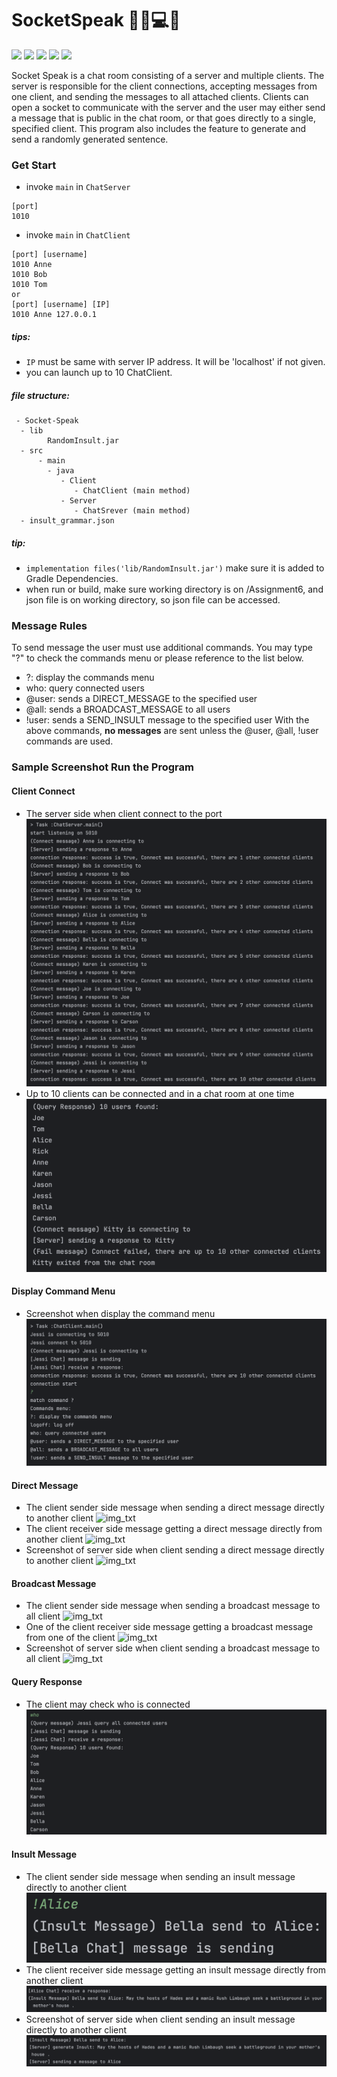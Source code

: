 # SocketSpeak  👨‍💼💻💬

![](https://img.shields.io/badge/java-^17.0.8-red.svg) ![](https://img.shields.io/badge/JDK-17.0.0-red.svg) ![](https://img.shields.io/badge/gradle-8.2.0-blue.svg) ![](https://img.shields.io/badge/junit-^5.9.1-green.svg) ![](https://img.shields.io/badge/jacoco-^0.8.7-yellow.svg) <br>

Socket Speak is a chat room consisting of a server and multiple clients. The server is responsible for the client connections, accepting messages from one client, and sending the messages to all attached clients. Clients can open a socket to communicate with the server and the user may either send a message that is public
in the chat room, or that goes directly to a single, specified client. This program also includes the feature to generate and send a randomly generated sentence.   

### Get Start

- invoke `main` in `ChatServer`
```
[port]
1010
```
- invoke `main` in `ChatClient`
```
[port] [username]
1010 Anne
1010 Bob
1010 Tom
or 
[port] [username] [IP]
1010 Anne 127.0.0.1
```
##### tips:
- `IP` must be same with server IP address. It will be 'localhost' if not given.
- you can launch up to 10 ChatClient.

##### file structure:
```
 - Socket-Speak
  - lib 
        RandomInsult.jar
  - src
      - main
        - java
           - Client
              - ChatClient (main method) 
           - Server
              - ChatSrever (main method)
  - insult_grammar.json
```
##### tip:
- `implementation files('lib/RandomInsult.jar')` make sure it is added to Gradle Dependencies.
- when run or build, make sure working directory is on /Assignment6, and json file is on working directory, so json file can be accessed.

### Message Rules
To send message the user must use additional commands. You may type "?" to check the commands menu or please reference to the list below.
- ?: display the commands menu
- who: query connected users
- @user: sends a DIRECT_MESSAGE to the specified user
- @all: sends a BROADCAST_MESSAGE to all users
- !user: sends a SEND_INSULT message to the specified user
  With the above commands, ****no messages**** are sent unless the @user, @all, !user commands are used.

### Sample Screenshot Run the Program
#### Client Connect 
- The server side when client connect to the port
![img_txt](./image/user_connect.png)
- Up to 10 clients can be connected and in a chat room at one time
![img_txt](./image/maximum_client.png)

#### Display Command Menu 
- Screenshot when display the command menu 
  ![img_txt](./image/display_menu.png)

#### Direct Message
- The client sender side message when sending a direct message directly to another client
  ![img_txt](./image/directMessage_sender.png)
- The client receiver side message getting a direct message directly from another client
  ![img_txt](./image/directMessage_reciver.png)
- Screenshot of server side when client sending a direct message directly to another client
  ![img_txt](./image/directMessage_server_side.png)

#### Broadcast Message
- The client sender side message when sending a broadcast message to all client 
  ![img_txt](./image/broadcastMessage_sender.png)
- One of the client receiver side message getting a broadcast message from one of the client
  ![img_txt](./image/broadcastMessage_reciver.png)
- Screenshot of server side when client sending a broadcast message to all client 
  ![img_txt](./image/broadcastMessage_server_side.png)

#### Query Response
- The client may check who is connected
  ![img_txt](./image/queryResponse.png)

#### Insult Message 
- The client sender side message when sending an insult message directly to another client 
  ![img_txt](./image/insultMessage_sender.png)
- The client receiver side message getting an insult message directly from another client
  ![img_txt](./image/insultMessage_reciver.png)
- Screenshot of server side when client sending an insult message directly to another client 
  ![img_txt](./image/insultMessage_server_side.png)

